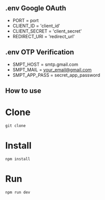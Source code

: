 ## .env Google OAuth

+ PORT = port
+ CLIENT_ID = 'client_id'
+ CLIENT_SECRET = 'client_secret'
+ REDIRECT_URI = 'redirect_url'

## .env OTP Verification
+ SMPT_HOST = smtp.gmail.com
+ SMPT_MAIL = your_email@gmail.com
+ SMPT_APP_PASS = secret_app_password


## How to use

# Clone
``` git clone ```
# Install
``` npm install ```
# Run
``` npm run dev ```
